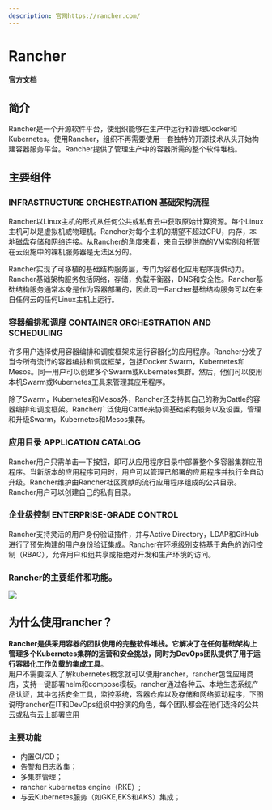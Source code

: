 ```yaml
---
description: 官网https://rancher.com/
---
```


# Rancher

#### [官方文档](https://rancher.com/docs/rancher/latest/en/)&#x20;

## 简介

Rancher是一个开源软件平台，使组织能够在生产中运行和管理Docker和Kubernetes。使用Rancher，组织不再需要使用一套独特的开源技术从头开始构建容器服务平台。Rancher提供了管理生产中的容器所需的整个软件堆栈。

## 主要组件

### INFRASTRUCTURE ORCHESTRATION  基础架构流程

Rancher以Linux主机的形式从任何公共或私有云中获取原始计算资源。每个Linux主机可以是虚拟机或物理机。Rancher对每个主机的期望不超过CPU，内存，本地磁盘存储和网络连接。从Rancher的角度来看，来自云提供商的VM实例和托管在云设施中的裸机服务器是无法区分的。

Rancher实现了可移植的基础结构服务层，专门为容器化应用程序提供动力。Rancher基础架构服务包括网络，存储，负载平衡器，DNS和安全性。Rancher基础结构服务通常本身是作为容器部署的，因此同一Rancher基础结构服务可以在来自任何云的任何Linux主机上运行。

### 容器编排和调度  CONTAINER ORCHESTRATION AND SCHEDULING

许多用户选择使用容器编排和调度框架来运行容器化的应用程序。Rancher分发了当今所有流行的容器编排和调度框架，包括Docker Swarm，Kubernetes和Mesos。同一用户可以创建多个Swarm或Kubernetes集群。然后，他们可以使用本机Swarm或Kubernetes工具来管理其应用程序。

除了Swarm，Kubernetes和Mesos外，Rancher还支持其自己的称为Cattle的容器编排和调度框架。Rancher广泛使用Cattle来协调基础架构服务以及设置，管理和升级Swarm，Kubernetes和Mesos集群。

### 应用目录 APPLICATION CATALOG

Rancher用户只需单击一下按钮，即可从应用程序目录中部署整个多容器集群应用程序。当新版本的应用程序可用时，用户可以管理已部署的应用程序并执行全自动升级。Rancher维护由Rancher社区贡献的流行应用程序组成的公共目录。Rancher用户可以创建自己的私有目录。

### 企业级控制 ENTERPRISE-GRADE CONTROL

Rancher支持灵活的用户身份验证插件，并与Active Directory，LDAP和GitHub进行了预先构建的用户身份验证集成。Rancher在环境级别支持基于角色的访问控制（RBAC），允许用户和组共享或拒绝对开发和生产环境的访问。

### Rancher的主要组件和功能。

![](https://rancher.com/docs/one-point-x/img/rancher/rancher\_overview\_2.png)

## 为什么使用rancher？

**Rancher是供采用容器的团队使用的完整软件堆栈。它解决了在任何基础架构上管理多个Kubernetes集群的运营和安全挑战，同时为DevOps团队提供了用于运行容器化工作负载的集成工具**。\
用户不需要深入了解kubernetes概念就可以使用rancher，rancher包含应用商店，支持一键部署helm和compose模板。rancher通过各种云、本地生态系统产品认证，其中包括安全工具，监控系统，容器仓库以及存储和网络驱动程序，下图说明rancher在IT和DevOps组织中扮演的角色，每个团队都会在他们选择的公共云或私有云上部署应用

### 主要功能

* 内置CI/CD；&#x20;
* 告警和日志收集；&#x20;
* 多集群管理；&#x20;
* rancher kubernetes engine（RKE）;&#x20;
* 与云Kubernetes服务（如GKE,EKS和AKS）集成；
